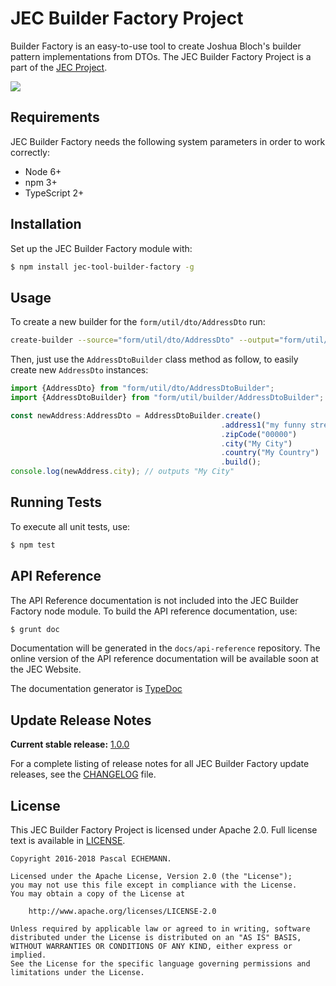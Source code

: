 # JEC Builder Factory Project

Builder Factory is an easy-to-use tool to create Joshua Bloch's builder pattern implementations from DTOs.
The JEC Builder Factory Project is a part of the [JEC Project][jec-url].

[![][jec-logo]][jec-url]

## Requirements

JEC Builder Factory needs the following system parameters in order to work correctly:

- Node 6+
- npm 3+
- TypeScript 2+

## Installation

Set up the JEC Builder Factory module with:

```bash
$ npm install jec-tool-builder-factory -g
```

## Usage

To create a new builder for the `form/util/dto/AddressDto` run:

```bash
create-builder --source="form/util/dto/AddressDto" --output="form/util/builder"
```

Then, just use the `AddressDtoBuilder` class method as follow, to easily create new `AddressDto` instances: 

```typescript
import {AddressDto} from "form/util/dto/AddressDtoBuilder";
import {AddressDtoBuilder} from "form/util/builder/AddressDtoBuilder";

const newAddress:AddressDto = AddressDtoBuilder.create()
                                               .address1("my funny street")
                                               .zipCode("00000")
                                               .city("My City")
                                               .country("My Country")
                                               .build();
console.log(newAddress.city); // outputs "My City"
```

## Running Tests

To execute all unit tests, use:

```bash
$ npm test
```

## API Reference

The API Reference documentation is not included into the JEC Builder Factory node module. To build the API reference documentation, use:

```bash
$ grunt doc
```

Documentation will be generated in the `docs/api-reference` repository.
The online version of the  API reference documentation will be available soon at the JEC Website.

The documentation generator is [TypeDoc](http://typedoc.org/)

## Update Release Notes

**Current stable release:** [1.0.0](CHANGELOG.md#jec-tool-builder-factory-1.0.0)
 
For a complete listing of release notes for all JEC Builder Factory update releases, see the [CHANGELOG](CHANGELOG.md) file. 

## License
This JEC Builder Factory Project is licensed under Apache 2.0. Full license text is available in [LICENSE](LICENSE).

```
Copyright 2016-2018 Pascal ECHEMANN.

Licensed under the Apache License, Version 2.0 (the "License");
you may not use this file except in compliance with the License.
You may obtain a copy of the License at

    http://www.apache.org/licenses/LICENSE-2.0

Unless required by applicable law or agreed to in writing, software
distributed under the License is distributed on an "AS IS" BASIS,
WITHOUT WARRANTIES OR CONDITIONS OF ANY KIND, either express or implied.
See the License for the specific language governing permissions and
limitations under the License.
```

[jec-url]: http://jecproject.org
[jec-logo]: https://raw.githubusercontent.com/jec-project/JEC/master/assets/jec-logos/jec-logo.png